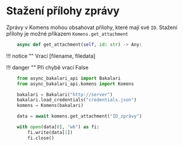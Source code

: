 # Stažení přílohy zprávy

Zprávy v Komens mohou obsahovat přílohy, které mají své `ID`. Stažení přílohy je možné příkazem `Komens.get_attachment`

```py
    async def get_attachment(self, id: str) -> Any:
```

!!! notice ""
    Vrací [filename, filedata]

!!! danger ""
    Při chybě vrací False

```py linenums="1" title="Příklad uložení přílohy do souboru."
    from async_bakalari_api import Bakalari
    from async_bakalari_api.komens import Komens

    bakalari = Bakalari("http://server")
    bakalari.load_credentials("credentials.json")
    komens = Komens(bakalari)

    data = await komens.get_attachment("ID_zprávy")

    with open(data[0], "wb") as fi:
        fi.write(data[1])
        fi.close()
```
